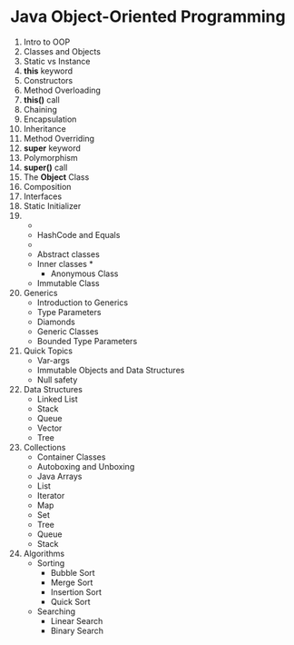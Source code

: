 # Java Object-Oriented Programming

1. Intro to OOP
2. Classes and Objects
3. Static vs Instance
4. **this** keyword
5. Constructors
6. Method Overloading
7. **this()** call
8. Chaining
9. Encapsulation
10. Inheritance
11. Method Overriding
12. **super** keyword
13. Polymorphism
14. **super()** call
15. The **Object** Class
16. Composition
17. Interfaces
18. Static Initializer
19. 
     * 
     * HashCode and Equals
     * 
     * Abstract classes
     * Inner classes
         * 
         * Anonymous Class
     * Immutable Class
20. Generics
     * Introduction to Generics
     * Type Parameters
     * Diamonds
     * Generic Classes
     * Bounded Type Parameters
21. Quick Topics
     * Var-args
     * Immutable Objects and Data Structures
     * Null safety
22. Data Structures
     * Linked List
     * Stack
     * Queue
     * Vector
     * Tree
23. Collections
     * Container Classes
     * Autoboxing and Unboxing
     * Java Arrays
     * List
     * Iterator
     * Map
     * Set
     * Tree
     * Queue
     * Stack
24. Algorithms
     * Sorting
         * Bubble Sort
         * Merge Sort
         * Insertion Sort
         * Quick Sort
     * Searching
         * Linear Search
         * Binary Search 
